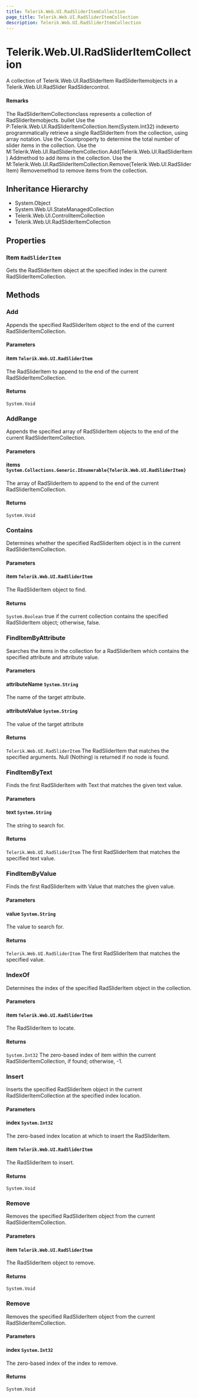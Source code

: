 ```yaml
---
title: Telerik.Web.UI.RadSliderItemCollection
page_title: Telerik.Web.UI.RadSliderItemCollection
description: Telerik.Web.UI.RadSliderItemCollection
---
```


# Telerik.Web.UI.RadSliderItemCollection

A collection of Telerik.Web.UI.RadSliderItem RadSliderItemobjects in a
                Telerik.Web.UI.RadSlider RadSlidercontrol.

#### Remarks
The RadSliderItemCollectionclass represents a collection of
                RadSliderItemobjects.
            	bullet Use the P:Telerik.Web.UI.RadSliderItemCollection.Item(System.Int32) indexerto programmatically retrieve a
                        single RadSliderItem from the collection, using array notation.
                    Use the Countproperty to determine the total
                        number of slider items in the collection.
                    Use the M:Telerik.Web.UI.RadSliderItemCollection.Add(Telerik.Web.UI.RadSliderItem) Addmethod to add items in the collection.
                    Use the M:Telerik.Web.UI.RadSliderItemCollection.Remove(Telerik.Web.UI.RadSliderItem) Removemethod to remove items from the
                        collection.

## Inheritance Hierarchy

* System.Object
* System.Web.UI.StateManagedCollection
* Telerik.Web.UI.ControlItemCollection
* Telerik.Web.UI.RadSliderItemCollection

## Properties

###  Item `RadSliderItem`

Gets the RadSliderItem object at the specified index in 
            	the current RadSliderItemCollection.

## Methods

###  Add

Appends the specified RadSliderItem object to the end of the current RadSliderItemCollection.

#### Parameters

#### item `Telerik.Web.UI.RadSliderItem`

The RadSliderItem to append to the end of the current RadSliderItemCollection.

#### Returns

`System.Void` 

###  AddRange

Appends the specified array of RadSliderItem objects to the end of the 
            current RadSliderItemCollection.

#### Parameters

#### items `System.Collections.Generic.IEnumerable{Telerik.Web.UI.RadSliderItem}`

The array of RadSliderItem to append to the end of the current 
            RadSliderItemCollection.

#### Returns

`System.Void` 

###  Contains

Determines whether the specified RadSliderItem object is in the current 
            	RadSliderItemCollection.

#### Parameters

#### item `Telerik.Web.UI.RadSliderItem`

The RadSliderItem object to find.

#### Returns

`System.Boolean` true if the current collection contains the specified RadSliderItem object; 
            	otherwise, false.

###  FindItemByAttribute

Searches the items in the collection for a RadSliderItem which contains the specified attribute and attribute value.

#### Parameters

#### attributeName `System.String`

The name of the target attribute.

#### attributeValue `System.String`

The value of the target attribute

#### Returns

`Telerik.Web.UI.RadSliderItem` The RadSliderItem that matches the specified arguments. Null (Nothing) is returned if no node is found.

###  FindItemByText

Finds the first RadSliderItem with Text that
            matches the given text value.

#### Parameters

#### text `System.String`

The string to search for.

#### Returns

`Telerik.Web.UI.RadSliderItem` The first RadSliderItem that matches the
            specified text value.

###  FindItemByValue

Finds the first RadSliderItem with Value that
            matches the given value.

#### Parameters

#### value `System.String`

The value to search for.

#### Returns

`Telerik.Web.UI.RadSliderItem` The first RadSliderItem that matches the
            specified value.

###  IndexOf

Determines the index of the specified RadSliderItem object in the collection.

#### Parameters

#### item `Telerik.Web.UI.RadSliderItem`

The RadSliderItem to locate.

#### Returns

`System.Int32` The zero-based index of item within the current RadSliderItemCollection, 
            	if found; otherwise, -1.

###  Insert

Inserts the specified RadSliderItem object in the current 
            RadSliderItemCollection at the specified index location.

#### Parameters

#### index `System.Int32`

The zero-based index location at which to insert the RadSliderItem.

#### item `Telerik.Web.UI.RadSliderItem`

The RadSliderItem to insert.

#### Returns

`System.Void` 

###  Remove

Removes the specified RadSliderItem object from the current
            	RadSliderItemCollection.

#### Parameters

#### item `Telerik.Web.UI.RadSliderItem`

The RadSliderItem object to remove.

#### Returns

`System.Void` 

###  Remove

Removes the specified RadSliderItem object from the current
            	RadSliderItemCollection.

#### Parameters

#### index `System.Int32`

The zero-based index of the index to remove.

#### Returns

`System.Void` 

